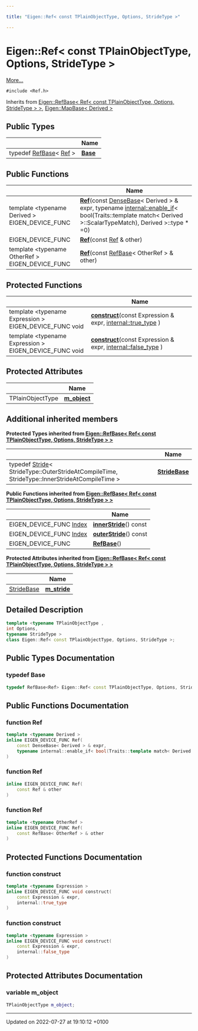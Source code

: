 ```yaml
---

title: "Eigen::Ref< const TPlainObjectType, Options, StrideType >"

---
```


# Eigen::Ref< const TPlainObjectType, Options, StrideType >



 [More...](#detailed-description)


`#include <Ref.h>`

Inherits from [Eigen::RefBase< Ref< const TPlainObjectType, Options, StrideType > >](http://example.org/classes/classeigen_1_1refbase/), [Eigen::MapBase< Derived >](http://example.org/classes/classeigen_1_1mapbase/)

## Public Types

|                | Name           |
| -------------- | -------------- |
| typedef <a href="http://example.org/classes/classeigen_1_1refbase/">RefBase</a>< <a href="http://example.org/classes/classeigen_1_1ref/">Ref</a> > | **[Base](http://example.org/classes/classeigen_1_1ref_3_01const_01tplainobjecttype_00_01options_00_01stridetype_01_4/#typedef-base)**  |

## Public Functions

|                | Name           |
| -------------- | -------------- |
| template <typename Derived \> <br>EIGEN_DEVICE_FUNC | **[Ref](http://example.org/classes/classeigen_1_1ref_3_01const_01tplainobjecttype_00_01options_00_01stridetype_01_4/#function-ref)**(const <a href="http://example.org/classes/classeigen_1_1densebase/">DenseBase</a>< Derived > & expr, typename <a href="http://example.org/classes/structeigen_1_1internal_1_1enable__if/">internal::enable_if</a>< bool(Traits::template match< Derived >::ScalarTypeMatch), Derived >::type *  =0) |
| EIGEN_DEVICE_FUNC | **[Ref](http://example.org/classes/classeigen_1_1ref_3_01const_01tplainobjecttype_00_01options_00_01stridetype_01_4/#function-ref)**(const <a href="http://example.org/classes/classeigen_1_1ref/">Ref</a> & other) |
| template <typename OtherRef \> <br>EIGEN_DEVICE_FUNC | **[Ref](http://example.org/classes/classeigen_1_1ref_3_01const_01tplainobjecttype_00_01options_00_01stridetype_01_4/#function-ref)**(const <a href="http://example.org/classes/classeigen_1_1refbase/">RefBase</a>< OtherRef > & other) |

## Protected Functions

|                | Name           |
| -------------- | -------------- |
| template <typename Expression \> <br>EIGEN_DEVICE_FUNC void | **[construct](http://example.org/classes/classeigen_1_1ref_3_01const_01tplainobjecttype_00_01options_00_01stridetype_01_4/#function-construct)**(const Expression & expr, <a href="http://example.org/classes/structeigen_1_1internal_1_1true__type/">internal::true_type</a> ) |
| template <typename Expression \> <br>EIGEN_DEVICE_FUNC void | **[construct](http://example.org/classes/classeigen_1_1ref_3_01const_01tplainobjecttype_00_01options_00_01stridetype_01_4/#function-construct)**(const Expression & expr, <a href="http://example.org/classes/structeigen_1_1internal_1_1false__type/">internal::false_type</a> ) |

## Protected Attributes

|                | Name           |
| -------------- | -------------- |
| TPlainObjectType | **[m_object](http://example.org/classes/classeigen_1_1ref_3_01const_01tplainobjecttype_00_01options_00_01stridetype_01_4/#variable-m-object)**  |

## Additional inherited members

**Protected Types inherited from [Eigen::RefBase< Ref< const TPlainObjectType, Options, StrideType > >](http://example.org/classes/classeigen_1_1refbase/)**

|                | Name           |
| -------------- | -------------- |
| typedef <a href="http://example.org/classes/classeigen_1_1stride/">Stride</a>< StrideType::OuterStrideAtCompileTime, StrideType::InnerStrideAtCompileTime > | **[StrideBase](http://example.org/classes/classeigen_1_1refbase/#typedef-stridebase)**  |

**Public Functions inherited from [Eigen::RefBase< Ref< const TPlainObjectType, Options, StrideType > >](http://example.org/classes/classeigen_1_1refbase/)**

|                | Name           |
| -------------- | -------------- |
| EIGEN_DEVICE_FUNC <a href="http://example.org/namespaces/namespaceeigen/#typedef-index">Index</a> | **[innerStride](http://example.org/classes/classeigen_1_1refbase/#function-innerstride)**() const |
| EIGEN_DEVICE_FUNC <a href="http://example.org/namespaces/namespaceeigen/#typedef-index">Index</a> | **[outerStride](http://example.org/classes/classeigen_1_1refbase/#function-outerstride)**() const |
| EIGEN_DEVICE_FUNC | **[RefBase](http://example.org/classes/classeigen_1_1refbase/#function-refbase)**() |

**Protected Attributes inherited from [Eigen::RefBase< Ref< const TPlainObjectType, Options, StrideType > >](http://example.org/classes/classeigen_1_1refbase/)**

|                | Name           |
| -------------- | -------------- |
| <a href="http://example.org/classes/classeigen_1_1refbase/#typedef-stridebase">StrideBase</a> | **[m_stride](http://example.org/classes/classeigen_1_1refbase/#variable-m-stride)**  |


## Detailed Description

```cpp
template <typename TPlainObjectType ,
int Options,
typename StrideType >
class Eigen::Ref< const TPlainObjectType, Options, StrideType >;
```

## Public Types Documentation

### typedef Base

```cpp
typedef RefBase<Ref> Eigen::Ref< const TPlainObjectType, Options, StrideType >::Base;
```


## Public Functions Documentation

### function Ref

```cpp
template <typename Derived >
inline EIGEN_DEVICE_FUNC Ref(
    const DenseBase< Derived > & expr,
    typename internal::enable_if< bool(Traits::template match< Derived >::ScalarTypeMatch), Derived >::type *  =0
)
```


### function Ref

```cpp
inline EIGEN_DEVICE_FUNC Ref(
    const Ref & other
)
```


### function Ref

```cpp
template <typename OtherRef >
inline EIGEN_DEVICE_FUNC Ref(
    const RefBase< OtherRef > & other
)
```


## Protected Functions Documentation

### function construct

```cpp
template <typename Expression >
inline EIGEN_DEVICE_FUNC void construct(
    const Expression & expr,
    internal::true_type 
)
```


### function construct

```cpp
template <typename Expression >
inline EIGEN_DEVICE_FUNC void construct(
    const Expression & expr,
    internal::false_type 
)
```


## Protected Attributes Documentation

### variable m_object

```cpp
TPlainObjectType m_object;
```


-------------------------------

Updated on 2022-07-27 at 19:10:12 +0100